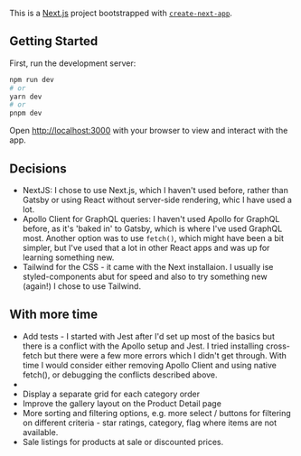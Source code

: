 This is a [Next.js](https://nextjs.org/) project bootstrapped with [`create-next-app`](https://github.com/vercel/next.js/tree/canary/packages/create-next-app).

## Getting Started

First, run the development server:

```bash
npm run dev
# or
yarn dev
# or
pnpm dev
```

Open [http://localhost:3000](http://localhost:3000) with your browser to view and interact with the app.

## Decisions

- NextJS: I chose to use Next.js, which I haven't used before, rather than Gatsby or using React without server-side rendering, whic I have used a lot.
- Apollo Client for GraphQL queries: I haven't used Apollo for GraphQL before, as it's 'baked in' to Gatsby, which is where I've used GraphQL most. Another option was to use `fetch()`, which might have been a bit simpler, but I've used that a lot in other React apps and was up for learning something new.
- Tailwind for the CSS - it came with the Next installaion. I usually ise styled-components abut for speed and also to try something new (again!) I chose to use Tailwind.

## With more time

- Add tests - I started with Jest after I'd set up most of the basics but there is a conflict with the Apollo setup and Jest. I tried installing cross-fetch but there were a few more errors which I didn't get through. With time I would consider either removing Apollo Client and using native fetch(), or debugging the conflicts described above.
-
- Display a separate grid for each category order
- Improve the gallery layout on the Product Detail page
- More sorting and filtering options, e.g. more select / buttons for filtering on different criteria - star ratings, category, flag where items are not available.
- Sale listings for products at sale or discounted prices.
